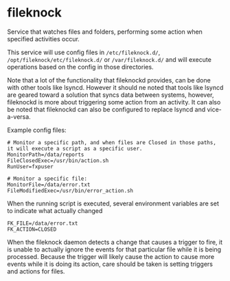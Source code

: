 # fileknock
Service that watches files and folders, performing some action when specified activities occur.

This service will use config files in `/etc/fileknock.d/`, `/opt/fileknock/etc/fileknock.d/` or `/var/fileknock.d/` and will execute operations based on the config in those directories.

Note that a lot of the functionality that fileknockd provides, can be done with other tools like lsyncd.  However it should ne noted that tools like lsyncd are geared toward a solution that syncs data between systems, however, fileknockd is more about triggering some action from an activity.  It can also be noted that fileknockd can also be configured to replace lsyncd and vice-a-versa.

Example config files:
```
# Monitor a specific path, and when files are Closed in those paths, it will execute a script as a specific user.
MonitorPath=/data/reports
FileClosedExec=/usr/bin/action.sh
RunUser=fxpuser
```

```
# Monitor a specific file:
MonitorFile=/data/error.txt
FileModifiedExec=/usr/bin/error_action.sh
```

When the running script is executed, several environment variables are set to indicate what actually changed 

```
FK_FILE=/data/error.txt
FK_ACTION=CLOSED
```

When the fileknock daemon detects a change that causes a trigger to fire, it is unable to actually ignore the events for that particular file while it is being processed.  Because the trigger will likely cause the action to cause more events while it is doing its action, care should be taken is setting triggers and actions for files.




